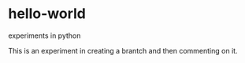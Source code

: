# hello-world
experiments in python

This is an experiment in creating a brantch and then commenting on it. 
